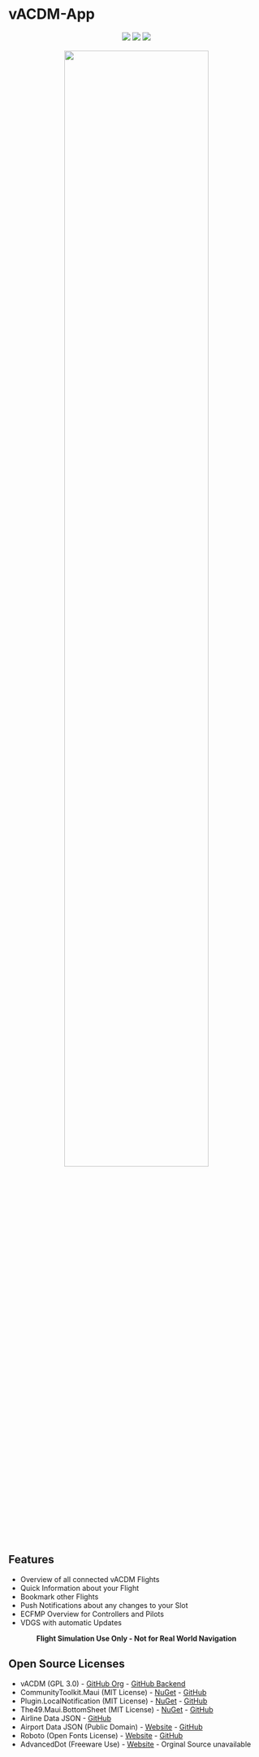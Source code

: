 # vACDM-App

<p align="center">
  <img src="https://img.shields.io/badge/Google_Play-green?logo=googleplay&link=https%3A%2F%2Fplay.google.com%2Fstore%2Fapps%2Fdetails%3Fid%3Dde.acdm.app"/>
  <img src="https://img.shields.io/github/license/Tim-Unger/vACDMApp"/>
  <img src="https://img.shields.io/github/v/release/Tim-Unger/vACDMApp"/>
  <br/>
  <br/>
  <img src="https://i.imgur.com/D0k16Vc.png" width="75%" />
  <br/>
</p>


## Features
- Overview of all connected vACDM Flights
- Quick Information about your Flight
- Bookmark other Flights
- Push Notifications about any changes to your Slot
- ECFMP Overview for Controllers and Pilots
- VDGS with automatic Updates

<p align="center">
  <b>Flight Simulation Use Only - Not for Real World Navigation</b>
  </p>

## Open Source Licenses

- vACDM (GPL 3.0) - [GitHub Org](https://github.com/vACDM) - [GitHub Backend](https://github.com/vACDM/vacdm-server)
- CommunityToolkit.Maui (MIT License) - [NuGet](https://www.nuget.org/packages/CommunityToolkit.Maui) - [GitHub](https://github.com/CommunityToolkit/Maui)
- Plugin.LocalNotification (MIT License) - [NuGet](https://www.nuget.org/packages/Plugin.LocalNotification) - [GitHub](https://github.com/thudugala/Plugin.LocalNotification)
- The49.Maui.BottomSheet (MIT License) - [NuGet](https://www.nuget.org/packages/The49.Maui.BottomSheet) - [GitHub](https://github.com/the49ltd/The49.Maui.BottomSheet)
- Airline Data JSON - [GitHub](https://github.com/npow/airline-codes)
- Airport Data JSON (Public Domain) - [Website](https://ourairports.com/data/) - [GitHub](https://github.com/davidmegginson/ourairports-data)
- Roboto (Open Fonts License) - [Website](https://fonts.google.com/specimen/Roboto) - [GitHub](https://github.com/googlefonts/roboto)
- AdvancedDot (Freeware Use) - [Website](https://www.dafont.com/advanced-dot-digital-7.font) - Orginal Source unavailable
